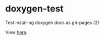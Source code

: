 # doxygen-test
Test installing doxygen docs as gh-pages (2)

View [here](https://sherm1.github.io/doxygen-test).
